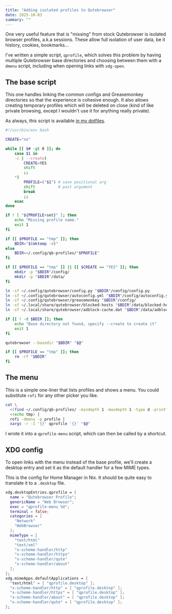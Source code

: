 ```yaml
---
title: "Adding isolated profiles to Qutebrowser"
date: 2025-10-03
summary: ""
---
```


One very useful feature that is "missing" from stock Qutebrowser is isolated browser profiles, a.k.a sessions. These allow full isolation of user data, be it history, cookies, bookmarks...

I've written a simple script, `qprofile`, which solves this problem by having multiple Qutebrowser base directories and choosing between them with a `dmenu` script, including when opening links with `xdg-open`.

## The base script

This one handles linking the common configs and Greasemonkey directories so that the experience is cohesive enough. It also allows creating temporary profiles which will be deleted on close (kind of like private browsing, except I wouldn't use it for anything really private).

As always, this script is available [in my dotfiles](https://git.sr.ht/~tarneo/nix/tree/main/item/hm/qutebrowser/qprofile.sh).

```sh
#!/usr/bin/env bash

CREATE="no"

while [[ $# -gt 0 ]]; do
    case $1 in
    -c | --create)
        CREATE=YES
        shift
        ;;
    *)
        PROFILE=("$1") # save positional arg
        shift          # past argument
        break
        ;;
    esac
done

if ! [ "${PROFILE+set}" ]; then
    echo "Missing profile name."
    exit 1
fi

if [[ $PROFILE == "tmp" ]]; then
    BDIR="$(mktemp -d)"
else
    BDIR=~/.config/qb-profiles/"$PROFILE"
fi

if [[ $PROFILE == "tmp" ]] || [[ $CREATE == "YES" ]]; then
    mkdir -p "$BDIR"/config/
    mkdir -p "$BDIR"/data/
fi

ln -sf ~/.config/qutebrowser/config.py "$BDIR"/config/config.py
ln -sf ~/.config/qutebrowser/autoconfig.yml "$BDIR"/config/autoconfig.yml
ln -sf ~/.config/qutebrowser/greasemonkey "$BDIR"/config/
ln -sf ~/.local/share/qutebrowser/blocked-hosts "$BDIR"/data/blocked-hosts
ln -sf ~/.local/share/qutebrowser/adblock-cache.dat "$BDIR"/data/adblock-cache.dat

if [[ ! -d $BDIR ]]; then
    echo "Base directory not found, specify --create to create it"
    exit 1
fi

qutebrowser --basedir "$BDIR" "$@"

if [[ $PROFILE == "tmp" ]]; then
    rm -rf "$BDIR"
fi
```

## The menu

This is a simple one-liner that lists profiles and shows a menu. You could substitute `rofi` for any other picker you like.

```sh
cat \
  <(find ~/.config/qb-profiles/ -mindepth 1 -maxdepth 1 -type d -printf '%P\n') \
  <(echo tmp) |
  rofi -dmenu -p profile |
  xargs -r -I '{}' qprofile '{}' "$@"
```

I wrote it into a `qprofile-menu` script, which can then be called by a shortcut.

## XDG config

To open links with the menu instead of the base profile, we'll create a desktop entry and set it as the default handler for a few MIME types.

This is the config for Home Manager in Nix. It should be quite easy to translate it to a `.desktop` file.

```nix
xdg.desktopEntries.qprofile = {
  name = "Qutebrowser Profile";
  genericName = "Web Browser";
  exec = "qprofile-menu %U";
  terminal = false;
  categories = [
    "Network"
    "WebBrowser"
  ];
  mimeType = [
    "text/html"
    "text/xml"
    "x-scheme-handler/http"
    "x-scheme-handler/https"
    "x-scheme-handler/qute"
    "x-scheme-handler/about"
  ];
};
xdg.mimeApps.defaultApplications = {
  "text/html" = [ "qprofile.desktop" ];
  "x-scheme-handler/http" = [ "qprofile.desktop" ];
  "x-scheme-handler/https" = [ "qprofile.desktop" ];
  "x-scheme-handler/about" = [ "qprofile.desktop" ];
  "x-scheme-handler/qute" = [ "qprofile.desktop" ];
};
```
